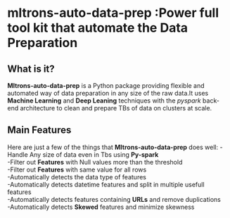 # mltrons-auto-data-prep :Power full tool kit that automate the Data Preparation

## What is it?

**Mltrons-auto-data-prep** is a Python package providing flexible and automated way of 
data preparation in any size of the raw data.It uses **Machine Learning** and **Deep Leaning**
techniques with the *pyspark* back-end architecture to clean and prepare TBs of data on clusters at scale.

## Main Features
Here are just a few of the things that **Mltrons-auto-data-prep** does well:
	-Handle Any size of data even in Tbs using **Py-spark**<br>
 	-Filter out **Features** with Null values more than the threshold<br>
	-Filter out **Features** with same value for all rows<br>
	-Automatically detects the data type of features<br>
	-Automatically detects datetime features and split in multiple usefull features<br>
	-Automatically detects features containing **URLs** and remove duplications<br>
	-Automatically detects **Skewed** features and minimize skewness<br>
